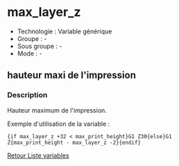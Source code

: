 # max_layer_z

* Technologie : Variable générique
* Groupe : -
* Sous groupe : -
* Mode : -

## hauteur maxi de l'impression

### Description

Hauteur maximum de l'impression.

Exemple d'utilisation de la variable :

    {if max_layer_z +32 < max_print_height}G1 Z30{else}G1 Z{max_print_height - max_layer_z -2}{endif}


[Retour Liste variables](variable_list.md)